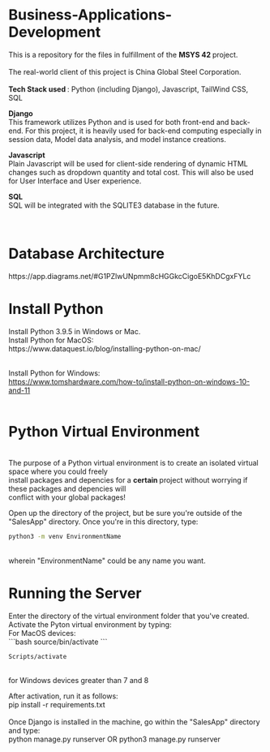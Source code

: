 # Business-Applications-Development
This is a repository for the files in fulfillment of the <b> MSYS 42 </b> project.<br><br>
The real-world client of this project is China Global Steel Corporation. <br><br>
<b> Tech Stack used </b>: Python (including Django), Javascript, TailWind CSS, SQL <br>

<b> Django </b> <br>
This framework utilizes Python and is used for both front-end and back-end. For this project, it is heavily used for back-end computing especially in session data, Model data analysis, and model instance creations. <br>

<b> Javascript </b> <br>
Plain Javascript will be used for client-side rendering of dynamic HTML changes such as dropdown quantity and total cost. This will also be used for User Interface and User experience. <br>

<b> SQL </b> <br>
SQL will be integrated with the SQLITE3 database in the future.

<br>

<h1> Database Architecture </h1>
https://app.diagrams.net/#G1PZlwUNpmm8cHGGkcCigoE5KhDCgxFYLc

<br>
<h1> Install Python </h1>
Install Python 3.9.5 in Windows or Mac. <br>
Install Python for MacOS: <br>
https://www.dataquest.io/blog/installing-python-on-mac/ <br><br>

Install Python for Windows: <br>
https://www.tomshardware.com/how-to/install-python-on-windows-10-and-11 <br><br>

<h1> Python Virtual Environment   </h1> <br>
The purpose of a Python virtual environment is to create an isolated virtual space where you could freely <br>
install packages and depencies for a <b> certain </b> project without worrying if these packages and depencies will <br>
conflict with your global packages! <br>

Open up the directory of the project, but be sure you're outside of the "SalesApp" directory. Once you're in this directory, type: <br>
```bash
python3 -m venv EnvironmentName 
``` 
<br>
wherein "EnvironmentName" could be any name you want. <br>


<h1> Running the Server </h1>
Enter the directory of the virtual environment folder that you've created. <br>
Activate the Pyton virtual environment by typing: <br>
For MacOS devices: <br>
```bash
source/bin/activate 
``` 
<br>

```bash
Scripts/activate
``` 
<br>
for Windows devices greater than 7 and 8

After activation, run it as follows: <br>
pip install -r requirements.txt <br><br>
Once Django is installed in the machine, go within the "SalesApp" directory and type: <br>
python manage.py runserver OR python3 manage.py runserver <br>




